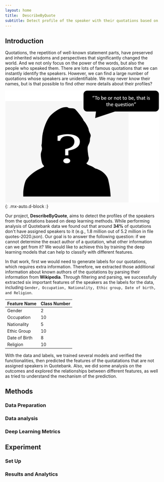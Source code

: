 ```yaml
---
layout: home
title:  DescribeByQuote
subtitle: Detect profile of the speaker with their quotations based on deep learning
---
```


<style>
table {
margin: auto;
}
</style>


## Introduction

Quotations, the repetition of well-known statement parts, have preserved and inherited wisdoms and perspectives 
that significantly changed the world. And we not only focus on the power of the words, but also the people who speaked 
them. There are lots of famous quotations that we can instantly identify the speakers. However, we can find a large 
number of quotations whose speakers are unidentifiable. We may never know their names, but is that possible to find 
other more details about their profiles? 

![Mr_unknown](assets/img/unknown_speaking.png){: .mx-auto.d-block :}
<!-- <img src="https://github.com/WeiSHI7/weishi7.github.io/blob/master/assets/img/unknown_speaking.png"> -->

Our project, **DescribeByQuote**, aims to detect the profiles of the speakers from the quotations based on deep learning
methods. While performing analysis of Quotebank data we found out that around **34%** of quotations don't have assigned 
speakers to it (e.g., 1.8 million out of 5.2 million in file quotes-2020.json). Our goal is to answer the following question: if we cannot determine the exact author of a quotation, what other information can we get from it? We would like to achieve this by training the deep learning models that can help to classify with different features.

In that work, first we would need to generate labels for our quotations, which requires extra information. Therefore, we extracted those additional information about known authors of the quotations by parsing their information from **Wikipedia**. Through filtering and parsing, we successfully extracted six important features of the speakers as the labels for the data, including ```Gender, Occupation, Nationality, Ethic group, Date of birth, and Religion```. 

| Feature Name | Class Number| 
| :----- | :----- |
| Gender | 2 |
| Occupation | 10 |
| Nationality | 5 |
| Ethic Group | 10 |
| Date of Birth | 8 |
| Religion | 10 |

<!-- | Feature Name | :----- | Gender | occupation | nationality | ethic group | date of birth | religion |
| Class Number| :----- | 2 | 10 | 5 | 10 | 8 | 10 | -->

With the data and labels, we trained several models and verified the functionalities, then predicted the features of the 
quotatations that are not assigned speakers in Quotebank. Also, we did some analysis on the outcomes and explored the 
relationships between different features, as well as tried to understand the mechanism of the prediction.

## Methods 

### Data Preparation

### Data analysis

### Deep Learning Metrics

## Experiment

### Set Up

### Results and Analytics